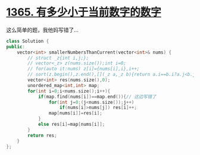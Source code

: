# [1365. 有多少小于当前数字的数字](https://leetcode-cn.com/problems/how-many-numbers-are-smaller-than-the-current-number/)

这么简单的题，我他妈写错了...

```cpp
class Solution {
public:
    vector<int> smallerNumbersThanCurrent(vector<int>& nums) {
        // struct _z{int i,j;};
        // vector<_z> z(nums.size());int i=0;
        // for(auto it:nums) z[i]={nums[i],i},i++;
        // sort(z.begin(),z.end(),[](_z a,_z b){return a.i==b.i?a.j<b.j:a.i<b.i;});
        vector<int> res(nums.size(),0);
        unordered_map<int,int> map;
        for(int i=0;i<nums.size();i++){
            if(map.find(nums[i])==map.end()){// 这边写错了
                for(int j=0;(j<nums.size());j++)
                    if(nums[i]>nums[j]) res[i]++;
                map[nums[i]]=res[i];  
            }
            else res[i]=map[nums[i]];
        }
        return res;
    }
};
```
